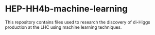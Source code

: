 # HEP-HH4b-machine-learning
This repository contains files used to research the discovery of di-Higgs production at the LHC using machine learning techniques.

